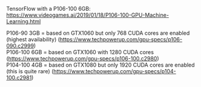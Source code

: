 TensorFlow with a P106-100 6GB: https://www.videogames.ai/2019/01/18/P106-100-GPU-Machine-Learning.html  

P106-90 3GB = based on GTX1060 but only 768 CUDA cores are enabled (highest availability) (https://www.techpowerup.com/gpu-specs/p106-090.c2999)  
P106-100 6GB = based on GTX1060 with 1280 CUDA cores (https://www.techpowerup.com/gpu-specs/p106-100.c2980)  
P104-100 4GB = based on GTX1080 but only 1920 CUDA cores are enabled (this is quite rare) (https://www.techpowerup.com/gpu-specs/p104-100.c2981)  

